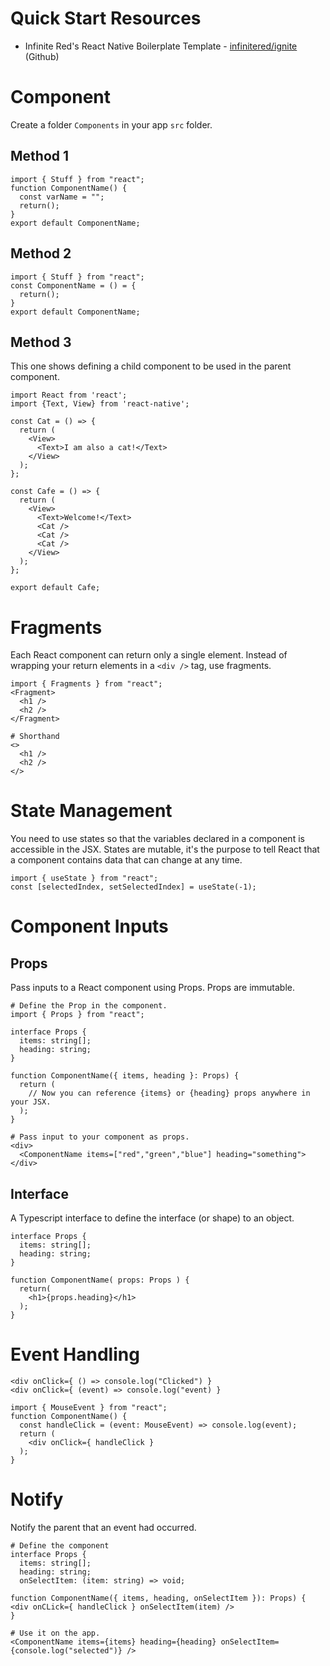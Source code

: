 # Quick Start Resources
- Infinite Red's React Native Boilerplate Template - [infinitered/ignite](https://github.com/infinitered/ignite) (Github)


# Component
Create a folder `Components` in your app `src` folder.

## Method 1
```
import { Stuff } from "react";
function ComponentName() {
  const varName = "";
  return();
}
export default ComponentName;
```

## Method 2
```
import { Stuff } from "react";
const ComponentName = () = {
  return();
}
export default ComponentName;
```

## Method 3
This one shows defining a child component to be used in the parent component.
```
import React from 'react';
import {Text, View} from 'react-native';

const Cat = () => {
  return (
    <View>
      <Text>I am also a cat!</Text>
    </View>
  );
};

const Cafe = () => {
  return (
    <View>
      <Text>Welcome!</Text>
      <Cat />
      <Cat />
      <Cat />
    </View>
  );
};

export default Cafe;
```

# Fragments
Each React component can return only a single element. Instead of wrapping your return elements in a `<div />` tag, use fragments.
```
import { Fragments } from "react";
<Fragment>
  <h1 />
  <h2 />
</Fragment>
```

```
# Shorthand
<>
  <h1 />
  <h2 />
</>
```


# State Management
You need to use states so that the variables declared in a component is accessible in the JSX. States are mutable, it's the purpose to tell React that a component contains data that can change at any time.
```
import { useState } from "react";
const [selectedIndex, setSelectedIndex] = useState(-1);
```

# Component Inputs
## Props
Pass inputs to a React component using Props. Props are immutable.

```
# Define the Prop in the component.
import { Props } from "react";

interface Props {
  items: string[];
  heading: string;
}

function ComponentName({ items, heading }: Props) {
  return (
    // Now you can reference {items} or {heading} props anywhere in your JSX.
  );
}
```
```
# Pass input to your component as props.
<div>
  <ComponentName items=["red","green","blue"] heading="something">
</div>
```

## Interface
A Typescript interface to define the interface (or shape) to an object.
```
interface Props {
  items: string[];
  heading: string;
}

function ComponentName( props: Props ) {
  return(
    <h1>{props.heading}</h1>
  );
}
```

# Event Handling
```
<div onClick={ () => console.log("Clicked") }
<div onClick={ (event) => console.log("event) }
```

```
import { MouseEvent } from "react";
function ComponentName() {
  const handleClick = (event: MouseEvent) => console.log(event);
  return (
    <div onClick={ handleClick }
  );
}
```

# Notify
Notify the parent that an event had occurred.
```
# Define the component
interface Props {
  items: string[];
  heading: string;
  onSelectItem: (item: string) => void;

function ComponentName({ items, heading, onSelectItem }): Props) {
<div onCLick={ handleClick } onSelectItem(item) />
}
```

```
# Use it on the app.
<ComponentName items={items} heading={heading} onSelectItem={console.log("selected")} />
